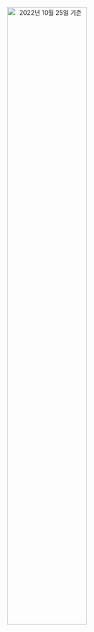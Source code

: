 <p align="center">
<img width="60%" alt="2022년 10월 25일 기준" src="https://github.com/user-attachments/assets/94d118bc-de7b-48e3-afe1-638fb50f3c7e">
</p>

